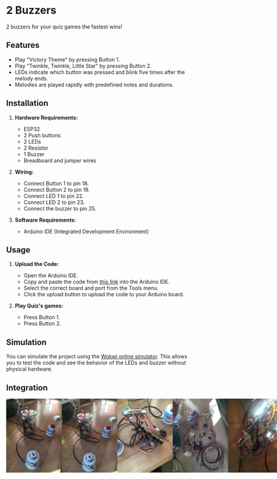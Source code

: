 # 2 Buzzers

2 buzzers for your quiz games the fastest wins!

## Features

- Play "Victory Theme" by pressing Button 1.
- Play "Twinkle, Twinkle, Little Star" by pressing Button 2.
- LEDs indicate which button was pressed and blink five times after the melody ends.
- Melodies are played rapidly with predefined notes and durations.

## Installation

1. **Hardware Requirements:**
   - ESP32
   - 2 Push buttons
   - 2 LEDs
   - 2 Resistor
   - 1 Buzzer
   - Breadboard and jumper wires

2. **Wiring:**
   - Connect Button 1 to pin 18.
   - Connect Button 2 to pin 19.
   - Connect LED 1 to pin 22.
   - Connect LED 2 to pin 23.
   - Connect the buzzer to pin 25.

3. **Software Requirements:**
   - Arduino IDE (Integrated Development Environment)

## Usage

1. **Upload the Code:**
   - Open the Arduino IDE.
   - Copy and paste the code from [this link](https://wokwi.com/projects/418904447056750593) into the Arduino IDE.
   - Select the correct board and port from the Tools menu.
   - Click the upload button to upload the code to your Arduino board.

2. **Play Quiz's games:**
   - Press Button 1.
   - Press Button 2.

## Simulation

You can simulate the project using the [Wokwi online simulator](https://wokwi.com/projects/418904447056750593). This allows you to test the code and see the behavior of the LEDs and buzzer without physical hardware.

## Integration
<div style="display: flex;">
  <img src="https://github.com/loraille/2-Buzzers/blob/main/buzzer%20(5).jpg" alt="page1" width="150">
  <img src="https://github.com/loraille/2-Buzzers/blob/main/buzzer%20(1).jpg" alt="page2" width="150">
  <img src="https://github.com/loraille/2-Buzzers/blob/main/buzzer%20(4).jpg" alt="page3" width="150">
<img src="https://github.com/loraille/2-Buzzers/blob/main/buzzer%20(3).jpg" alt="page3" width="150">
<img src="https://github.com/loraille/2-Buzzers/blob/main/buzzer%20(2).jpg" alt="page3" width="150">
</div>
